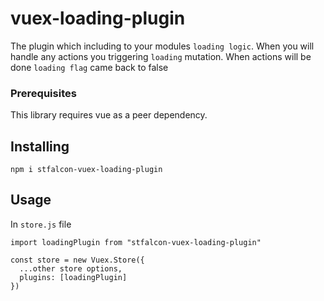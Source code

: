 # vuex-loading-plugin

The plugin which including to your modules `loading logic`. When you will handle any actions you triggering `loading` mutation. When actions will be done `loading flag` came back to false

### Prerequisites

This library requires vue as a peer dependency.

## Installing

```shell
npm i stfalcon-vuex-loading-plugin
```

## Usage

In `store.js` file

```
import loadingPlugin from "stfalcon-vuex-loading-plugin"

const store = new Vuex.Store({
  ...other store options,
  plugins: [loadingPlugin]
})
```
